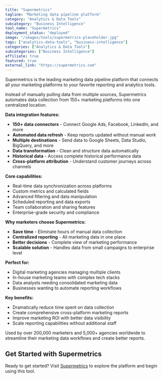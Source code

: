 ```yaml
---
title: "Supermetrics"
tagline: "Marketing data pipeline platform"
category: "Analytics & Data Tools"
subcategory: "Business Intelligence"
tool_name: "Supermetrics"
deployment_status: "deployed"
image: "/images/tools/supermetrics-placeholder.jpg"
tags: ["analytics-data-tools", "business-intelligence"]
categories: ["Analytics & Data Tools"]
subcategories: ["Business Intelligence"]
affiliate: true
featured: true
external_link: "https://supermetrics.com"
---
```

Supermetrics is the leading marketing data pipeline platform that connects all your marketing platforms to your favorite reporting and analytics tools.

Instead of manually pulling data from multiple sources, Supermetrics automates data collection from 150+ marketing platforms into one centralized location.

**Data integration features:**
- **150+ data connectors** - Connect Google Ads, Facebook, LinkedIn, and more
- **Automated data refresh** - Keep reports updated without manual work
- **Multiple destinations** - Send data to Google Sheets, Data Studio, BigQuery, and more
- **Data transformation** - Clean and structure data automatically
- **Historical data** - Access complete historical performance data
- **Cross-platform attribution** - Understand customer journeys across channels

**Core capabilities:**
- Real-time data synchronization across platforms
- Custom metrics and calculated fields
- Advanced filtering and data manipulation
- Scheduled reporting and data exports
- Team collaboration and sharing features
- Enterprise-grade security and compliance

**Why marketers choose Supermetrics:**
- **Save time** - Eliminate hours of manual data collection
- **Centralized reporting** - All marketing data in one place
- **Better decisions** - Complete view of marketing performance
- **Scalable solution** - Handles data from small campaigns to enterprise level

**Perfect for:**
- Digital marketing agencies managing multiple clients
- In-house marketing teams with complex tech stacks
- Data analysts needing consolidated marketing data
- Businesses wanting to automate reporting workflows

**Key benefits:**
- Dramatically reduce time spent on data collection
- Create comprehensive cross-platform marketing reports
- Improve marketing ROI with better data visibility
- Scale reporting capabilities without additional staff

Used by over 200,000 marketers and 5,000+ agencies worldwide to streamline their marketing data workflows and create better reports.

## Get Started with Supermetrics

Ready to get started? Visit [Supermetrics](https://supermetrics.com) to explore the platform and begin using this tool.